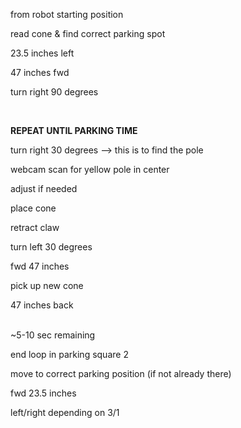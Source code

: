 from robot starting position

read cone & find correct parking spot

23.5 inches left

47 inches fwd

turn right 90 degrees

<br />

**REPEAT UNTIL PARKING TIME**

turn right 30 degrees --> this is to find the pole

webcam scan for yellow pole in center

  adjust if needed

place cone

retract claw

turn left 30 degrees

fwd 47 inches

pick up new cone

47 inches back

<br /> 
~5-10 sec remaining

end loop in parking square 2

move to correct parking position (if not already there)

  fwd 23.5 inches
  
  left/right depending on 3/1
